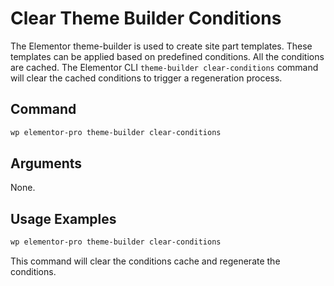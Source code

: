 # Clear Theme Builder Conditions

<Badge type="tip" vertical="top" text="Elementor Pro" /> <Badge type="warning" vertical="top" text="Advanced" />

The Elementor theme-builder is used to create site part templates. These templates can be applied based on predefined conditions. All the conditions are cached. The Elementor CLI `theme-builder clear-conditions` command will clear the cached conditions to trigger a regeneration process.

## Command

```bash
wp elementor-pro theme-builder clear-conditions
```

## Arguments

None.

## Usage Examples

```bash
wp elementor-pro theme-builder clear-conditions
```

This command will clear the conditions cache and regenerate the conditions.
